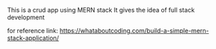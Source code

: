 This is a crud app using MERN stack
It gives the idea of full stack development


for reference link:
https://whataboutcoding.com/build-a-simple-mern-stack-application/